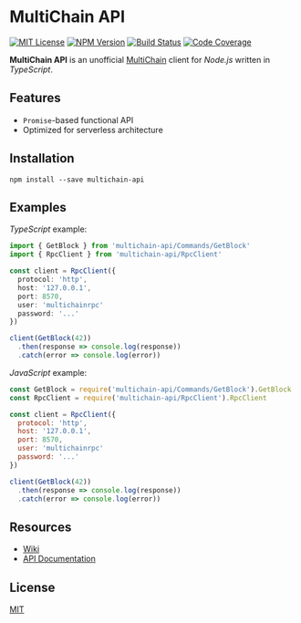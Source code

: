 # MultiChain API

[![MIT License](https://img.shields.io/badge/license-MIT-blue.svg)](https://opensource.org/licenses/MIT)
[![NPM Version](https://badge.fury.io/js/multichain-api.svg)](https://www.npmjs.com/package/multichain-api)
[![Build Status](https://travis-ci.org/Tilkal/multichain-api.svg?branch=master)](https://travis-ci.org/Tilkal/multichain-api)
[![Code Coverage](https://codecov.io/gh/Tilkal/multichain-api/branch/master/graph/badge.svg)](https://codecov.io/gh/Tilkal/multichain-api)

**MultiChain API** is an unofficial [MultiChain](http://www.multichain.com/) client for *Node.js* written in *TypeScript*.

## Features

* `Promise`-based functional API
* Optimized for serverless architecture

## Installation

```shell
npm install --save multichain-api
```

## Examples

*TypeScript* example:

```typescript
import { GetBlock } from 'multichain-api/Commands/GetBlock'
import { RpcClient } from 'multichain-api/RpcClient'

const client = RpcClient({
  protocol: 'http',
  host: '127.0.0.1',
  port: 8570,
  user: 'multichainrpc'
  password: '...'
})

client(GetBlock(42))
  .then(response => console.log(response))
  .catch(error => console.log(error))
```

*JavaScript* example:

```javascript
const GetBlock = require('multichain-api/Commands/GetBlock').GetBlock
const RpcClient = require('multichain-api/RpcClient').RpcClient

const client = RpcClient({
  protocol: 'http',
  host: '127.0.0.1',
  port: 8570,
  user: 'multichainrpc'
  password: '...'
})

client(GetBlock(42))
  .then(response => console.log(response))
  .catch(error => console.log(error))
```

## Resources

* [Wiki](https://github.com/Tilkal/multichain-api/wiki)
* [API Documentation](https://tilkal.github.io/multichain-api/)

## License

[MIT](LICENSE)
